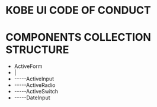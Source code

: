 # KOBE UI CODE OF CONDUCT


# COMPONENTS COLLECTION STRUCTURE
* ActiveForm
* |
* -----ActiveInput
* -----ActiveRadio
* -----ActiveSwitch
* -----DateInput

